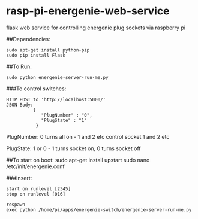 rasp-pi-energenie-web-service
=============================

flask web service for controlling energenie plug sockets via raspberry pi

##Dependencies:

	sudo apt-get install python-pip
	sudo pip install Flask

##To Run:

    sudo python energenie-server-run-me.py

###To control switches:

    HTTP POST to 'http://localhost:5000/'
    JSON Body:
              {
                 "PlugNumber" : "0",
                 "PlugState" : "1"
               }
 
 
 PlugNumber: 0 turns all on - 1 and 2 etc control socket 1 and 2 etc

 PlugState: 1 or 0 - 1 turns socket on, 0 turns socket off

 ##To start on boot:
 	sudo apt-get install upstart
 	sudo nano /etc/init/energenie.conf

 ###Insert:

 	start on runlevel [2345]
	stop on runlevel [016]

	respawn
	exec python /home/pi/apps/energenie-switch/energenie-server-run-me.py


